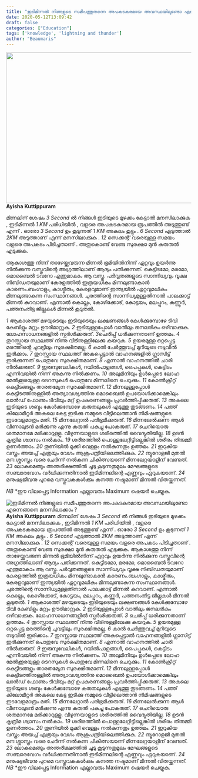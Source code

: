 ```yaml
---
title: "ഇടിമിന്നൽ നിങ്ങളുടെ സമീപത്തുതന്നെ അപകടകരമായ അവസ്ഥയിലുണ്ടോ എന്നെങ്ങനെ മനസിലാക്കാം ?"
date: 2020-05-12T13:09:42
draft: false
categories: ["Education"]
tags: ['knowledge', 'lightning and thunder']
author: "Beaumaris"
---
```


<a href="https://wordpress-972788-3403151.cloudwaysapps.com/ayisha-kuttippuram-post/273274/rr-444" rel="attachment wp-att-273276"><img class="alignleft size-full wp-image-273276" src="https://cdn.boolokam.com/articles/2020/05/rr-425.jpg" alt="" width="784" height="410" /></a><strong>Ayisha Kuttippuram</strong>

മിന്നലിന് ശേഷം <em>3 Second</em> ല്‍ നിങ്ങള്‍ ഇടിയുടെ മുഴക്കം കേട്ടാല്‍ മനസിലാക്കുക , ഇടിമിന്നല്‍ <em>1 KM</em> പരിധിയില്‍ , വളരെ അപകടകരമായ രൂപത്തില്‍ അടുത്തുണ്ട് എന്ന് . ഓരോ <em>3 Second</em> ഉം കൂടുന്നത് <em>1 KM</em> അകലം കൂട്ടും . <em>6 Second</em> എടുത്താല്‍ <em>2KM</em> അടുത്താണ് എന്ന് മനസിലാക്കുക . <em>12</em> സെക്കന്റ് വരെയുള്ള സമയം വളരെ അപകടം പിടിച്ചതാണ് . അതുകൊണ്ട് വേണ്ട സുരക്ഷാ മുൻ കരുതൽ എടുക്കുക.

ആകാശത്തു നിന്ന് താഴേയ്ക്കുവരുന്ന മിന്നൽ ഭൂമിയിൽനിന്ന് ഏറ്റവും ഉയർന്നു നിൽക്കുന്ന വസ്തുവിന്റെ അഗ്രത്തിലാണ് ആദ്യം പതിക്കുന്നത്. കെട്ടിടമോ, മരമോ, മൊബൈൽ ടവറോ എന്തുമാകാം ആ വസ്തു. പർവ്വതങ്ങളുടെ സാന്നിധ്യവും വൃക്ഷ നിബിഡതയുമാണ് കേരളത്തിൽ ഇത്രയധികം മിന്നലുണ്ടാകാൻ കാരണം.ബംഗാളും, കാശ്മീരും, കേരളവുമാണ് ഇന്ത്യയിൽ ഏറ്റവുമധികം മിന്നലുണ്ടാകുന്ന സംസ്ഥാനങ്ങൾ. ചുരത്തിന്റെ സാന്നിധ്യമുള്ളതിനാൽ പാലക്കാട്ട് മിന്നൽ കുറവാണ്. എന്നാൽ കൊല്ലം, കോഴിക്കോട്, കോട്ടയം, മലപ്പുറം, കണ്ണൂർ, പത്തനംതിട്ട ജില്ലകൾ മിന്നല്‍ കൂടുതല്‍.

<em>1</em> ആകാശത്ത് മഴയുടെയും ഇടിയുടെയും ലക്ഷണങ്ങൾ കേൾക്കുമ്പോഴേ ടിവി കേബിളും മറ്റും ഊരിമാറ്റുക.
<em>2</em> ഇടിയുള്ളപ്പോൾ വാതിലും ജനലരികും ഒഴിവാക്കുക. ലോഹസാധനങ്ങളിൽ സ്പർശിക്കരുത്.
<em>3</em>ചെരിപ്പ് ധരിക്കുന്നതാണ് ഉത്തമം.
<em>4</em> തുറസ്സായ സ്ഥലത്ത് നിന്നു വീടിനുള്ളിലേക്കു കയറുക.
<em>5</em> ഉയരമുള്ള ഒറ്റപ്പെട്ട മരത്തിന്റെ ചുവട്ടിലും സുരക്ഷിതമല്ല.
<em>6</em> കാൽ ചേർത്തുവച്ച് മുറിയുടെ നടുവിൽ ഇരിക്കാം.
<em>7</em> തുറസ്സായ സ്ഥലത്ത് അകപ്പെട്ടാൽ വാഹനങ്ങളിൽ ഗ്ലാസിട്ട് ഇരിക്കുന്നത് പൊതുവേ സുരക്ഷിതമാണ്.
<em>8</em> എന്നാൽ വാഹനത്തിൽ ചാരി നിൽക്കരുത്.
<em>9</em> ഇരുമ്പുവേലികൾ, റയിൽപാളങ്ങൾ, പൈപ്പുകൾ, കെട്ടിടം എന്നിവയിൽ നിന്ന് അകന്നു നിൽക്കണം.
<em>10</em> അലുമിനിയും ഉൾപ്പെടെ ലോഹ മേൽക്കൂരയുള്ള ടെറസുകൾ പൊതുവേ മിന്നലിനെ ചെറുക്കും.
<em>11</em> കോൺക്രീറ്റ് കെട്ടിടങ്ങളും താരതമ്യേന സുരക്ഷിതമാണ്.
<em>12</em> മിന്നലുള്ളപ്പോൾ കെട്ടിടത്തിനുള്ളിൽ അത്യാവശ്യത്തിനു മൊബൈൽ ഉപയോഗിക്കാമെങ്കിലും ലാൻഡ് ഫോണും ടിവിയും മറ്റ് ഉപകരണങ്ങളും പ്രവർത്തിപ്പിക്കരുത്.
<em>13</em> അകലെ ഇടിയുടെ ശബ്ദം കേൾക്കുമ്പോഴേ കരുതലുകൾ എടുത്തു തുടങ്ങണം.
<em>14</em> പത്ത് കിലോമീറ്റർ അകലെ കേട്ട ഇടിക്കു നമ്മുടെ വീട്ടിലെത്താൻ നിമിഷങ്ങളുടെ ഇടവേളമാത്രം മതി.
<em>15</em> മിന്നലേറ്റാൽ പരിഭ്രമിക്കരുത്.
<em>16</em> മിന്നലേൽക്കുന്ന ആൾ വീണാലുടൻ മരിക്കുന്നു എന്നു കരുതി പകച്ചു പോകരുത്.
<em>17</em> ചെറിയൊരു ശതമാനമേ മരിക്കാറുള്ളൂ. വീഴുന്നയാളുടെ ശരീരത്തിൽ വൈദ്യുതിയില്ല.
<em>18</em> ഉടൻ കൃത്രിമ ശ്വാസം നൽകാം.
<em>19</em> ശരീരത്തിൽ പൊള്ളലേറ്റിട്ടില്ലെങ്കിൽ ശരീരം തിരുമ്മി ഉണർത്താം.
<em>20</em> തുണിയിൽ മുക്കി വെള്ളം നൽകുന്നതും ഉത്തമം.
<em>21</em> ഇറുകിയ വസ്ത്രം അയച്ച് എത്രയും വേഗം ആശുപത്രിയിലെത്തിക്കുക.
<em>22</em> ന്യൂറോളജി മുതൽ മന:ശ്ശാസ്ത്രം വരെ ചേർന്ന് നൽകുന്ന ചികിത്സയാണ് മിന്നലേറ്റയാളിന് വേണ്ടത്.
<em>23</em> ലോകമെങ്ങും അന്തരീക്ഷത്തിൽ ചൂടു കൂടുന്നതുമൂലം മേഘങ്ങളുടെ സഞ്ചാരവേഗം വർധിക്കുന്നതിനാൽ ഇടിമിന്നലിന്റെ എണ്ണവും ഏറുകയാണ്.
<em>24</em> മനുഷ്യജീവനു പുറമെ വസ്തുവകകൾക്കും കനത്ത നഷ്ടമാണ് മിന്നൽ വിതയ്ക്കുന്നത്.

<em>NB</em> *ഈ വിലപ്പെട്ട Information എല്ലാവരും Maximum ഷെയർ ചെയ്യുക.


![ഇടിമിന്നൽ നിങ്ങളുടെ സമീപത്തുതന്നെ അപകടകരമായ അവസ്ഥയിലുണ്ടോ എന്നെങ്ങനെ മനസിലാക്കാം ?](https://cdn.boolokam.com/articles/2020/05/rr-425.jpg)[](https://wordpress-972788-3403151.cloudwaysapps.com/ayisha-kuttippuram-post/273274/rr-444)**Ayisha Kuttippuram** മിന്നലിന് ശേഷം _3 Second_ ല്‍ നിങ്ങള്‍ ഇടിയുടെ മുഴക്കം കേട്ടാല്‍ മനസിലാക്കുക , ഇടിമിന്നല്‍ _1 KM_ പരിധിയില്‍ , വളരെ അപകടകരമായ രൂപത്തില്‍ അടുത്തുണ്ട് എന്ന് . ഓരോ _3 Second_ ഉം കൂടുന്നത് _1 KM_ അകലം കൂട്ടും . _6 Second_ എടുത്താല്‍ _2KM_ അടുത്താണ് എന്ന് മനസിലാക്കുക . _12_ സെക്കന്റ് വരെയുള്ള സമയം വളരെ അപകടം പിടിച്ചതാണ് . അതുകൊണ്ട് വേണ്ട സുരക്ഷാ മുൻ കരുതൽ എടുക്കുക. ആകാശത്തു നിന്ന് താഴേയ്ക്കുവരുന്ന മിന്നൽ ഭൂമിയിൽനിന്ന് ഏറ്റവും ഉയർന്നു നിൽക്കുന്ന വസ്തുവിന്റെ അഗ്രത്തിലാണ് ആദ്യം പതിക്കുന്നത്. കെട്ടിടമോ, മരമോ, മൊബൈൽ ടവറോ എന്തുമാകാം ആ വസ്തു. പർവ്വതങ്ങളുടെ സാന്നിധ്യവും വൃക്ഷ നിബിഡതയുമാണ് കേരളത്തിൽ ഇത്രയധികം മിന്നലുണ്ടാകാൻ കാരണം.ബംഗാളും, കാശ്മീരും, കേരളവുമാണ് ഇന്ത്യയിൽ ഏറ്റവുമധികം മിന്നലുണ്ടാകുന്ന സംസ്ഥാനങ്ങൾ. ചുരത്തിന്റെ സാന്നിധ്യമുള്ളതിനാൽ പാലക്കാട്ട് മിന്നൽ കുറവാണ്. എന്നാൽ കൊല്ലം, കോഴിക്കോട്, കോട്ടയം, മലപ്പുറം, കണ്ണൂർ, പത്തനംതിട്ട ജില്ലകൾ മിന്നല്‍ കൂടുതല്‍. _1_ ആകാശത്ത് മഴയുടെയും ഇടിയുടെയും ലക്ഷണങ്ങൾ കേൾക്കുമ്പോഴേ ടിവി കേബിളും മറ്റും ഊരിമാറ്റുക. _2_ ഇടിയുള്ളപ്പോൾ വാതിലും ജനലരികും ഒഴിവാക്കുക. ലോഹസാധനങ്ങളിൽ സ്പർശിക്കരുത്. _3_ ചെരിപ്പ് ധരിക്കുന്നതാണ് ഉത്തമം. _4_ തുറസ്സായ സ്ഥലത്ത് നിന്നു വീടിനുള്ളിലേക്കു കയറുക. _5_ ഉയരമുള്ള ഒറ്റപ്പെട്ട മരത്തിന്റെ ചുവട്ടിലും സുരക്ഷിതമല്ല. _6_ കാൽ ചേർത്തുവച്ച് മുറിയുടെ നടുവിൽ ഇരിക്കാം. _7_ തുറസ്സായ സ്ഥലത്ത് അകപ്പെട്ടാൽ വാഹനങ്ങളിൽ ഗ്ലാസിട്ട് ഇരിക്കുന്നത് പൊതുവേ സുരക്ഷിതമാണ്. _8_ എന്നാൽ വാഹനത്തിൽ ചാരി നിൽക്കരുത്. _9_ ഇരുമ്പുവേലികൾ, റയിൽപാളങ്ങൾ, പൈപ്പുകൾ, കെട്ടിടം എന്നിവയിൽ നിന്ന് അകന്നു നിൽക്കണം. _10_ അലുമിനിയും ഉൾപ്പെടെ ലോഹ മേൽക്കൂരയുള്ള ടെറസുകൾ പൊതുവേ മിന്നലിനെ ചെറുക്കും. _11_ കോൺക്രീറ്റ് കെട്ടിടങ്ങളും താരതമ്യേന സുരക്ഷിതമാണ്. _12_ മിന്നലുള്ളപ്പോൾ കെട്ടിടത്തിനുള്ളിൽ അത്യാവശ്യത്തിനു മൊബൈൽ ഉപയോഗിക്കാമെങ്കിലും ലാൻഡ് ഫോണും ടിവിയും മറ്റ് ഉപകരണങ്ങളും പ്രവർത്തിപ്പിക്കരുത്. _13_ അകലെ ഇടിയുടെ ശബ്ദം കേൾക്കുമ്പോഴേ കരുതലുകൾ എടുത്തു തുടങ്ങണം. _14_ പത്ത് കിലോമീറ്റർ അകലെ കേട്ട ഇടിക്കു നമ്മുടെ വീട്ടിലെത്താൻ നിമിഷങ്ങളുടെ ഇടവേളമാത്രം മതി. _15_ മിന്നലേറ്റാൽ പരിഭ്രമിക്കരുത്. _16_ മിന്നലേൽക്കുന്ന ആൾ വീണാലുടൻ മരിക്കുന്നു എന്നു കരുതി പകച്ചു പോകരുത്. _17_ ചെറിയൊരു ശതമാനമേ മരിക്കാറുള്ളൂ. വീഴുന്നയാളുടെ ശരീരത്തിൽ വൈദ്യുതിയില്ല. _18_ ഉടൻ കൃത്രിമ ശ്വാസം നൽകാം. _19_ ശരീരത്തിൽ പൊള്ളലേറ്റിട്ടില്ലെങ്കിൽ ശരീരം തിരുമ്മി ഉണർത്താം. _20_ തുണിയിൽ മുക്കി വെള്ളം നൽകുന്നതും ഉത്തമം. _21_ ഇറുകിയ വസ്ത്രം അയച്ച് എത്രയും വേഗം ആശുപത്രിയിലെത്തിക്കുക. _22_ ന്യൂറോളജി മുതൽ മന:ശ്ശാസ്ത്രം വരെ ചേർന്ന് നൽകുന്ന ചികിത്സയാണ് മിന്നലേറ്റയാളിന് വേണ്ടത്. _23_ ലോകമെങ്ങും അന്തരീക്ഷത്തിൽ ചൂടു കൂടുന്നതുമൂലം മേഘങ്ങളുടെ സഞ്ചാരവേഗം വർധിക്കുന്നതിനാൽ ഇടിമിന്നലിന്റെ എണ്ണവും ഏറുകയാണ്. _24_ മനുഷ്യജീവനു പുറമെ വസ്തുവകകൾക്കും കനത്ത നഷ്ടമാണ് മിന്നൽ വിതയ്ക്കുന്നത്. _NB_ *ഈ വിലപ്പെട്ട Information എല്ലാവരും Maximum ഷെയർ ചെയ്യുക.
